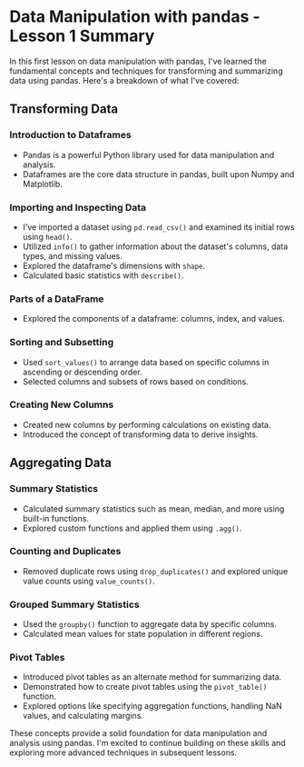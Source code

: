 # Data Manipulation with pandas - Lesson 1 Summary

In this first lesson on data manipulation with pandas, I've learned the fundamental concepts and techniques for transforming and summarizing data using pandas. Here's a breakdown of what I've covered:

## Transforming Data

### Introduction to Dataframes
- Pandas is a powerful Python library used for data manipulation and analysis.
- Dataframes are the core data structure in pandas, built upon Numpy and Matplotlib.

### Importing and Inspecting Data
- I've imported a dataset using `pd.read_csv()` and examined its initial rows using `head()`.
- Utilized `info()` to gather information about the dataset's columns, data types, and missing values.
- Explored the dataframe's dimensions with `shape`.
- Calculated basic statistics with `describe()`.

### Parts of a DataFrame
- Explored the components of a dataframe: columns, index, and values.

### Sorting and Subsetting
- Used `sort_values()` to arrange data based on specific columns in ascending or descending order.
- Selected columns and subsets of rows based on conditions.

### Creating New Columns
- Created new columns by performing calculations on existing data.
- Introduced the concept of transforming data to derive insights.

## Aggregating Data

### Summary Statistics
- Calculated summary statistics such as mean, median, and more using built-in functions.
- Explored custom functions and applied them using `.agg()`.

### Counting and Duplicates
- Removed duplicate rows using `drop_duplicates()` and explored unique value counts using `value_counts()`.

### Grouped Summary Statistics
- Used the `groupby()` function to aggregate data by specific columns.
- Calculated mean values for state population in different regions.

### Pivot Tables
- Introduced pivot tables as an alternate method for summarizing data.
- Demonstrated how to create pivot tables using the `pivot_table()` function.
- Explored options like specifying aggregation functions, handling NaN values, and calculating margins.

These concepts provide a solid foundation for data manipulation and analysis using pandas. I'm excited to continue building on these skills and exploring more advanced techniques in subsequent lessons.
